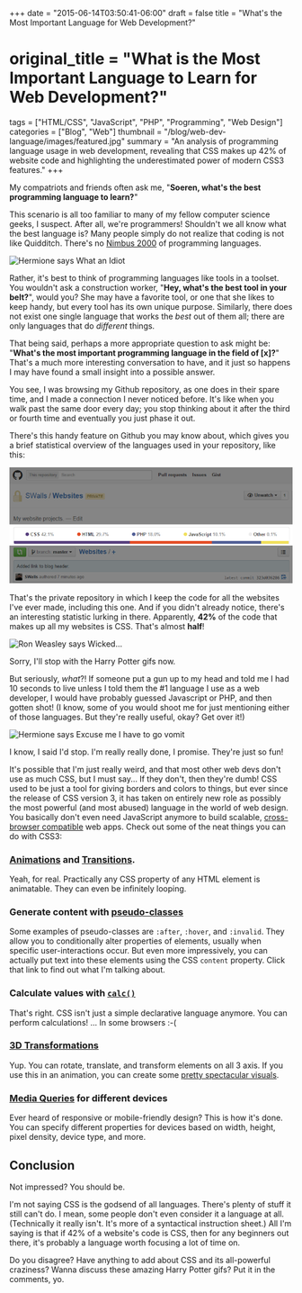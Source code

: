 +++
date = "2015-06-14T03:50:41-06:00"
draft = false
title = "What's the Most Important Language for Web Development?"
# original_title = "What is the Most Important Language to Learn for Web Development?"
tags = ["HTML/CSS", "JavaScript", "PHP", "Programming", "Web Design"]
categories = ["Blog", "Web"]
thumbnail = "/blog/web-dev-language/images/featured.jpg"
summary = "An analysis of programming language usage in web development, revealing that CSS makes up 42% of website code and highlighting the underestimated power of modern CSS3 features."
+++

My compatriots and friends often ask me, "**Soeren, what's the best programming language to learn?**"

This scenario is all too familiar to many of my fellow computer science geeks, I suspect. After all, we're programmers! Shouldn't we all know what the best language is? Many people simply do not realize that coding is not like Quidditch. There's no [Nimbus 2000](http://harrypotter.wikia.com/wiki/Nimbus_2000) of programming languages.

![Hermione says What an Idiot](http://media.giphy.com/media/13gE2P0Q9LGwBa/giphy.gif)

Rather, it's best to think of programming languages like tools in a toolset. You wouldn't ask a construction worker, "**Hey, what's the best tool in your belt?**", would you? She may have a favorite tool, or one that she likes to keep handy, but every tool has its own unique purpose. Similarly, there does not exist one single language that works the *best* out of them all; there are only languages that do *different* things.

That being said, perhaps a more appropriate question to ask might be: "**What's the most important programming language in the field of [x]?**" That's a much more interesting conversation to have, and it just so happens I may have found a small insight into a possible answer.

You see, I was browsing my Github repository, as one does in their spare time, and I made a connection I never noticed before. It's like when you walk past the same door every day; you stop thinking about it after the third or fourth time and eventually you just phase it out.

There's this handy feature on Github you may know about, which gives you a brief statistical overview of the languages used in your repository, like this:

![My github repository language statistics](./images/languages.png)

That's the private repository in which I keep the code for all the websites I've ever made, including this one. And if you didn't already notice, there's an interesting statistic lurking in there. Apparently, **42%** of the code that makes up all my websites is CSS. That's almost **half**!

![Ron Weasley says Wicked...](http://media.giphy.com/media/HFdZPf52z9x4s/giphy.gif)

Sorry, I'll stop with the Harry Potter gifs now.

But seriously, *what*?! If someone put a gun up to my head and told me I had 10 seconds to live unless I told them the #1 language I use as a web developer, I would have probably guessed Javascript or PHP, and then gotten shot! (I know, some of you would shoot me for just mentioning either of those languages. But they're really useful, okay? Get over it!)

![Hermione says Excuse me I have to go vomit](http://media.giphy.com/media/hOk0elg1CmHKw/giphy.gif)

I know, I said I'd stop. I'm really really done, I promise. They're just so fun!

It's possible that I'm just really weird, and that most other web devs don't use as much CSS, but I must say... If they don't, then they're dumb! CSS used to be just a tool for giving borders and colors to things, but ever since the release of CSS version 3, it has taken on entirely new role as possibly the most powerful (and most abused) language in the world of web design. You basically don't even need JavaScript anymore to build scalable, [cross-browser compatible](/post/7-easy-css-tricks-you-need-for-cross-browser-compatible-web-design/) web apps. Check out some of the neat things you can do with CSS3:

### [Animations](http://www.w3schools.com/css/css3_animations.asp) and [Transitions](http://www.w3schools.com/css/css3_transitions.asp).

   Yeah, for real. Practically any CSS property of any HTML element is animatable. They can even be infinitely looping.

### Generate content with [pseudo-classes](http://www.w3schools.com/css/css_pseudo_classes.asp)

   Some examples of pseudo-classes are `:after`, `:hover`, and `:invalid`. They allow you to conditionally alter properties of elements, usually when specific user-interactions occur. But even more impressively, you can actually put text into these elements using the CSS `content` property. Click that link to find out what I'm talking about.

### Calculate values with [`calc()`](https://developer.mozilla.org/en-US/docs/Web/CSS/calc)

   That's right. CSS isn't just a simple declarative language anymore. You can perform calculations! ... In some browsers :-(

### [3D Transformations](http://www.w3schools.com/css/css3_3dtransforms.asp)

   Yup. You can rotate, translate, and transform elements on all 3 axis. If you use this in an animation, you can create some [pretty spectacular visuals](https://desandro.github.io/3dtransforms/examples/cube-02-show-sides.html).

### [Media Queries](https://developer.mozilla.org/en-US/docs/Web/CSS/calc) for different devices

   Ever heard of responsive or mobile-friendly design? This is how it's done. You can specify different properties for devices based on width, height, pixel density, device type, and more.

## Conclusion

Not impressed? You should be.

I'm not saying CSS is the godsend of all languages. There's plenty of stuff it still can't do. I mean, some people don't even consider it a language at all. (Technically it really isn't. It's more of a syntactical instruction sheet.) All I'm saying is that if 42% of a website's code is CSS, then for any beginners out there, it's probably a language worth focusing a lot of time on.

Do you disagree? Have anything to add about CSS and its all-powerful craziness? Wanna discuss these amazing Harry Potter gifs? Put it in the comments, yo.
